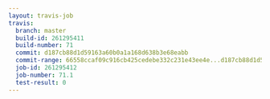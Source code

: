 ```yaml
---
layout: travis-job
travis:
  branch: master
  build-id: 261295411
  build-number: 71
  commit: d187cb88d1d59163a60b0a1a168d638b3e68eabb
  commit-range: 66558ccaf09c916cb425cedebe332c231e43ee4e...d187cb88d1d59163a60b0a1a168d638b3e68eabb
  job-id: 261295412
  job-number: 71.1
  test-result: 0
---
```

